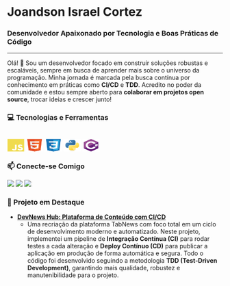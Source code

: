 # Joandson Israel Cortez
### Desenvolvedor Apaixonado por Tecnologia e Boas Práticas de Código
---

Olá! 👋 Sou um desenvolvedor focado em construir soluções robustas e escaláveis, sempre em busca de aprender mais sobre o universo da programação. Minha jornada é marcada pela busca contínua por conhecimento em práticas como **CI/CD** e **TDD**. Acredito no poder da comunidade e estou sempre aberto para **colaborar em projetos open source**, trocar ideias e crescer junto!



### 💻 Tecnologias e Ferramentas

<div style="display: inline_block"><br>
  <img align="center" alt="JS" height="30" width="40" src="https://raw.githubusercontent.com/devicons/devicon/master/icons/javascript/javascript-plain.svg">
  <img align="center" alt="HTML" height="30" width="40" src="https://raw.githubusercontent.com/devicons/devicon/master/icons/html5/html5-original.svg">
  <img align="center" alt="CSS" height="30" width="40" src="https://raw.githubusercontent.com/devicons/devicon/master/icons/css3/css3-original.svg">
  <img align="center" alt="Python" height="30" width="40" src="https://raw.githubusercontent.com/devicons/devicon/master/icons/python/python-original.svg">
  <img align="center" alt="CSharp" height="30" width="40" src="https://raw.githubusercontent.com/devicons/devicon/master/icons/csharp/csharp-original.svg">
</div>

### 📫 Conecte-se Comigo

<div> 
  <a href="https://www.linkedin.com/in/joandson-israel-cortez-5800251a0/" target="_blank"><img src="https://img.shields.io/badge/-LinkedIn-%230077B5?style=for-the-badge&logo=linkedin&logoColor=white" target="_blank"></a> 
  <img src="https://img.shields.io/badge/Discord-Israel%235063-7289DA?style=for-the-badge&logo=discord&logoColor=white" target="_blank">
  <a href="mailto:joandsonisraelr@gmail.com"><img src="https://img.shields.io/badge/-Gmail-%23333?style=for-the-badge&logo=gmail&logoColor=white" target="_blank"></a>
</div>

### 🌟 Projeto em Destaque

- **[DevNews Hub: Plataforma de Conteúdo com CI/CD](https://github.com/Joandson/clone-tabnews)**
  - Uma recriação da plataforma TabNews com foco total em um ciclo de desenvolvimento moderno e automatizado. Neste projeto, implementei um pipeline de **Integração Contínua (CI)** para rodar testes a cada alteração e **Deploy Contínuo (CD)** para publicar a aplicação em produção de forma automática e segura. Todo o código foi desenvolvido seguindo a metodologia **TDD (Test-Driven Development)**, garantindo mais qualidade, robustez e manutenibilidade para o projeto.

